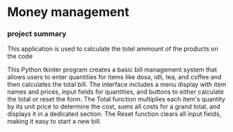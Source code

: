 <h1>Money management</h1>
<h3>project summary</h3>
<p>
  This application is used to calculate the totel ammount of the products on the code
</p
<h3>
  This Python tkinter program creates a basic bill management system that allows users to enter quantities for items like dosa, idli, tea, and coffee and then calculates the total bill. The interface includes a menu display with item names and prices, input fields for quantities, and buttons to either calculate the total or reset the form. The Total function multiplies each item's quantity by its unit price to determine the cost, sums all costs for a grand total, and displays it in a dedicated section. The Reset function clears all input fields, making it easy to start a new bill.
</h3>
